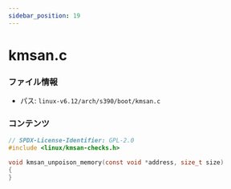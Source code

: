 ```yaml
---
sidebar_position: 19
---
```

# kmsan.c

### ファイル情報

- パス: `linux-v6.12/arch/s390/boot/kmsan.c`

### コンテンツ

```c
// SPDX-License-Identifier: GPL-2.0
#include <linux/kmsan-checks.h>

void kmsan_unpoison_memory(const void *address, size_t size)
{
}

```
